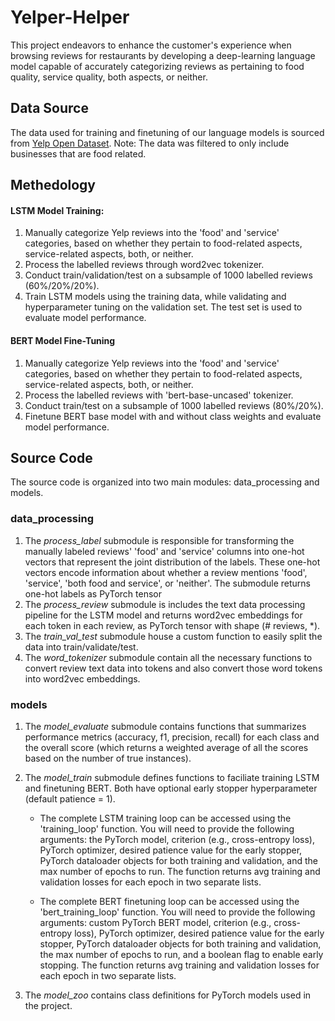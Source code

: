 # Yelper-Helper
This project endeavors to enhance the customer's experience when browsing reviews for restaurants by developing a deep-learning language model capable of accurately categorizing reviews as pertaining to food quality, service quality, both aspects, or neither.

## Data Source
The data used for training and finetuning of our language models is sourced from [Yelp Open Dataset](https://www.yelp.com/dataset).
Note: The data was filtered to only include businesses that are food related.

## Methedology
#### LSTM Model Training:
1. Manually categorize Yelp reviews into the 'food' and 'service' categories, based on whether they pertain to food-related aspects, service-related aspects, both, or neither.
2. Process the labelled reviews through word2vec tokenizer.
3. Conduct train/validation/test on a subsample of 1000 labelled reviews (60%/20%/20%).
4. Train LSTM models using the training data, while validating and hyperparameter tuning on the validation set. The test set is used to evaluate model performance. 

#### BERT Model Fine-Tuning
1. Manually categorize Yelp reviews into the 'food' and 'service' categories, based on whether they pertain to food-related aspects, service-related aspects, both, or neither.
2. Process the labelled reviews with 'bert-base-uncased' tokenizer.
3. Conduct train/test on a subsample of 1000 labelled reviews (80%/20%).
4. Finetune BERT base model with and without class weights and evaluate model performance.

## Source Code
The source code is organized into two main modules: data_processing and models.

### data_processing
1. The *process_label* submodule is responsible for transforming the manually labeled reviews' 'food' and 'service' columns into one-hot vectors that represent the joint distribution of the labels. These one-hot vectors encode information about whether a review mentions 'food', 'service', 'both food and service', or 'neither'. The submodule returns one-hot labels as PyTorch tensor
2. The *process_review* submodule is includes the text data processing pipeline for the LSTM model and returns word2vec embeddings for each token in each review, as PyTorch tensor with shape (# reviews, *).
3. The *train_val_test* submodule house a custom function to easily split the data into train/validate/test.
4. The *word_tokenizer* submodule contain all the necessary functions to convert review text data into tokens and also convert those word tokens into word2vec embeddings.

### models
1. The *model_evaluate* submodule contains functions that summarizes performance metrics (accuracy, f1, precision, recall)
    for each class and the overall score (which returns a weighted average of all the scores 
    based on the number of true instances).
2. The *model_train* submodule defines functions to faciliate training LSTM and finetuning BERT. Both have optional early stopper hyperparameter (default patience = 1).

    - The complete LSTM training loop can be accessed using the 'training_loop' function. You will need to provide the following arguments: the PyTorch model, criterion (e.g., cross-entropy loss), PyTorch optimizer, desired patience value for the early stopper, PyTorch dataloader objects for both training and validation, and the max number of epochs to run. The function returns avg training and validation losses for each epoch in two separate lists.

    - The complete BERT finetuning loop can be accessed using the 'bert_training_loop' function. You will need to provide the following arguments: custom PyTorch BERT model, criterion (e.g., cross-entropy loss), PyTorch optimizer, desired patience value for the early stopper, PyTorch dataloader objects for both training and validation, the max number of epochs to run, and a boolean flag to enable early stopping. The function returns avg training and validation losses for each epoch in two separate lists.

3. The *model_zoo* contains class definitions for PyTorch models used in the project.